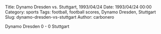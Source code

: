 Title: Dynamo Dresden vs. Stuttgart, 1993/04/24
Date: 1993/04/24 00:00
Category: sports
Tags: football, football scores, Dynamo Dresden, Stuttgart
Slug: dynamo-dresden-vs-stuttgart
Author: carbonero


Dynamo Dresden 0 - 0 Stuttgart
